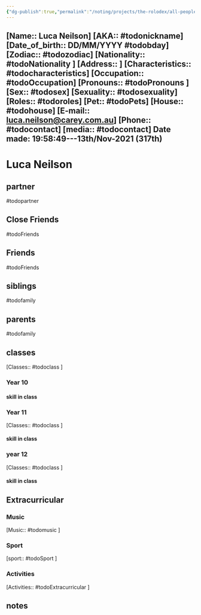 ```yaml
---
{"dg-publish":true,"permalink":"/noting/projects/the-rolodex/all-people/students/luca-neilson/","dgHomeLink":true,"dgPassFrontmatter":false}
---
```


[Name:: Luca Neilson]
[AKA:: #todonickname]
[Date_of_birth:: DD/MM/YYYY #todobday] 
[Zodiac:: #todozodiac] 
[Nationality:: #todoNationality ]
[Address:: ]
[Characteristics::  #todocharacteristics]
[Occupation:: #todoOccupation]
[Pronouns:: #todoPronouns ]
[Sex:: #todosex]
[Sexuality:: #todosexuality]
[Roles:: #todoroles]
[Pet:: #todoPets]
[House:: #todohouse]
[E-mail:: <luca.neilson@carey.com.au>]
[Phone:: #todocontact]
[media:: #todocontact]
Date made: 19:58:49---13th/Nov-2021 (317th) 
---
# Luca Neilson
## partner
#todopartner
## Close Friends
#todoFriends
## Friends
#todoFriends
## siblings
#todofamily
## parents
#todofamily
## classes
[Classes:: #todoclass ]
### Year 10
#### skill in class
### Year 11
[Classes:: #todoclass ]
#### skill in class
### year 12
[Classes:: #todoclass ]
#### skill in class
## Extracurricular
### Music
[Music:: #todomusic ]
### Sport
[sport:: #todoSport ]
### Activities
[Activities:: #todoExtracurricular ]
## notes
